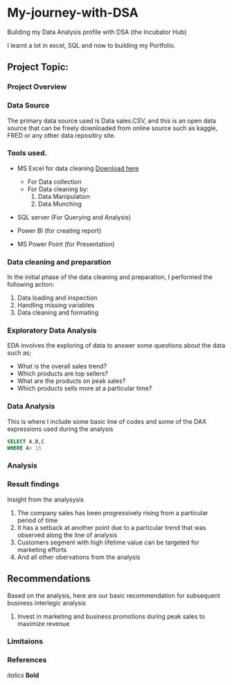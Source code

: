 # My-journey-with-DSA

Building my Data Analysis profile with DSA (the Incubator Hub)

I learnt a lot in excel, SQL and now to building my Portfolio.

## Project Topic: 

### Project Overview

### Data Source
The primary data source used is Data sales.CSV, and this is an open data source that can be freely downloaded from online source such as kaggle, FRED or any other data repositiry site.

### Tools used.
- MS Excel for data  cleaning [Download here](https://www.microsoft.com)
    - For Data collection
    - For Data cleaning by:
      1. Data Manipulation
      2. Data Munching
         
- SQL server (For Querying and Analysis)
- Power BI (for creating report)
- MS Power Point (for Presentation)

### Data cleaning and preparation

In the initial phase of the data cleaning and preparation, I performed the following action:
1. Data loading and inspection
2. Handling missing variables
3. Data cleaning and formating

### Exploratory Data Analysis
EDA involves the exploring of data to answer some questions about the data such as;
- What is the overall sales trend?
- Which products are top sellers?
- What are the products on peak sales?
- Which products sells more at a particular time?

### Data Analysis
This is where I include some basic line of codes and some of the DAX expressions used during the analysis

~~~~ SQL
SELECT A,B,C
WHERE A> 15
~~~~

### Analysis

### Result findings
Insight from the analysysis
1. The company sales has been progressively rising from a particular period of time
2. It has a setback at another point due to a particular trend that was observed along the line of analysis
3. Customers segment with high lifetime value can be targeted for marketing efforts
4. And all other obervations from the analysis

## Recommendations
Based on the analysis, here are our basic recommendation for subsequent business interlegic analysis

1. Invest in marketing and business promotions during peak sales to maximize revenue

### Limitaions

### References




*italics*
**Bold**



